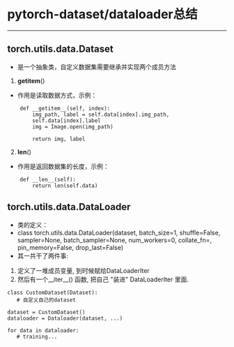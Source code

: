 # pytorch-dataset/dataloader总结
***
## torch.utils.data.Dataset
- 是一个抽象类，自定义数据集需要继承并实现两个成员方法
1. __getitem__()
- 作用是读取数据方式，示例：
```language
    def __getitem__(self, index):
        img_path, label = self.data[index].img_path, 	
        self.data[index].label
        img = Image.open(img_path)

        return img, label
```

2. __len__()
- 作用是返回数据集的长度，示例：
```language
    def __len__(self):
        return len(self.data)
```
## torch.utils.data.DataLoader
- 类的定义：
- class torch.utils.data.DataLoader(dataset, batch_size=1, shuffle=False, sampler=None, batch_sampler=None, num_workers=0, collate_fn=<function default_collate>, pin_memory=False, drop_last=False)
- 其一共干了两件事: 
1. 定义了一堆成员变量, 到时候赋给DataLoaderIter
2. 然后有一个__iter__() 函数, 把自己 "装进" DataLoaderIter 里面.

```language
class CustomDataset(Dataset):
   # 自定义自己的dataset

dataset = CustomDataset()
dataloader = Dataloader(dataset, ...)

for data in dataloader:
   # training...
```

 



